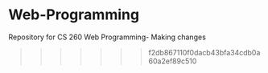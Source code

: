 # Web-Programming

Repository for CS 260 Web Programming- Making changes
>>>>>>> f2db867110f0dacb43bfa34cdb0a60a2ef89c510
